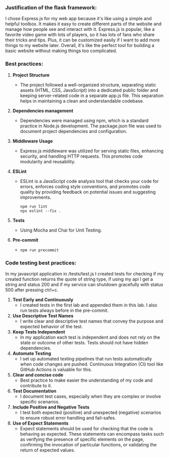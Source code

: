 ### Justification of the flask framework:

I chose Express.js for my web app because it's like using a simple and helpful toolbox. It makes it easy to create different parts of the website and manage how people see and interact with it. Express.js is popular, like a favorite video game with lots of players, so it has lots of fans who share their tricks and tips. Plus, it can be customized easily if I want to add more things to my website later. Overall, it's like the perfect tool for building a basic website without making things too complicated.

### Best practices:

1. **Project Structure**
    - The project followed a well-organized structure, separating static assets (HTML, CSS, JavaScript) into a dedicated public folder and keeping server-related code in a separate app.js file. This separation helps in maintaining a clean and understandable codebase.

2. **Dependencies management**
    - Dependencies were managed using npm, which is a standard practice in Node.js development. The package.json file was used to document project dependencies and configuration.

3. **Middleware Usage**
    - Express.js middleware was utilized for serving static files, enhancing security, and handling HTTP requests. This promotes code modularity and reusability.

4. **ESLint**
    - ESLint is a JavaScript code analysis tool that checks your code for errors, enforces coding style conventions, and promotes code quality by providing feedback on potential issues and suggesting improvements.

        ```
        npm run lint
        npx eslint --fix .
        ```

5. **Tests**
    - Using Mocha and Chai for Unit Testing.

6. **Pre-commit**
    -   ```
        npm run precommit
        ```


### Code testing best practices:

In my javascript application in /tests/test.js I created tests for checking if my created function returns the quote of string type, if using my api I get a string and status 200 and if my service can shutdown gracefully with status 500 after pressing ctrl+c.  

1. **Test Early and Continuously**
    - I created tests in the first lab and appended them in this lab. I also run tests always before in the pre-commit.
2. **Use Descriptive Test Names**
    - I write clear and descriptive test names that convey the purpose and expected behavior of the test.
3. **Keep Tests Independent**
    - In my application each test is independent and does not rely on the state or outcome of other tests. Tests should not have hidden dependencies.
4. **Automate Testing**
    - I set up automated testing pipelines that run tests automatically when code changes are pushed. Continuous Integration (CI) tool like GitHub Actions is valuable for this.
5. **Clear and concise code**
    - Best practice to make easier the understanding of my code and contribute to it.
6. **Test Documentation**
    - I document test cases, especially when they are complex or involve specific scenarios.
7. **Include Positive and Negative Tests**
    - I test both expected (positive) and unexpected (negative) scenarios to ensure robust error handling and fail-safes.
8. **Use of Expect Statements**
    - Expect statements should be used for checking that the code is behaving as expected. These statements can encompass tasks such as verifying the presence of specific elements on the page, confirming the invocation of particular functions, or validating the return of expected values.
